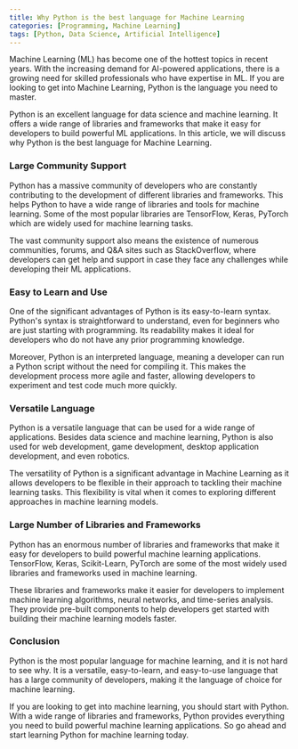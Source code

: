 ```yaml
---
title: Why Python is the best language for Machine Learning
categories: [Programming, Machine Learning]
tags: [Python, Data Science, Artificial Intelligence]
---
```


Machine Learning (ML) has become one of the hottest topics in recent years. With the increasing demand for AI-powered applications, there is a growing need for skilled professionals who have expertise in ML. If you are looking to get into Machine Learning, Python is the language you need to master.

Python is an excellent language for data science and machine learning. It offers a wide range of libraries and frameworks that make it easy for developers to build powerful ML applications. In this article, we will discuss why Python is the best language for Machine Learning.

### Large Community Support

Python has a massive community of developers who are constantly contributing to the development of different libraries and frameworks. This helps Python to have a wide range of libraries and tools for machine learning. Some of the most popular libraries are TensorFlow, Keras, PyTorch which are widely used for machine learning tasks.

The vast community support also means the existence of numerous communities, forums, and Q&A sites such as StackOverflow, where developers can get help and support in case they face any challenges while developing their ML applications.

### Easy to Learn and Use

One of the significant advantages of Python is its easy-to-learn syntax. Python's syntax is straightforward to understand, even for beginners who are just starting with programming. Its readability makes it ideal for developers who do not have any prior programming knowledge.

Moreover, Python is an interpreted language, meaning a developer can run a Python script without the need for compiling it. This makes the development process more agile and faster, allowing developers to experiment and test code much more quickly.

### Versatile Language

Python is a versatile language that can be used for a wide range of applications. Besides data science and machine learning, Python is also used for web development, game development, desktop application development, and even robotics.

The versatility of Python is a significant advantage in Machine Learning as it allows developers to be flexible in their approach to tackling their machine learning tasks. This flexibility is vital when it comes to exploring different approaches in machine learning models.

### Large Number of Libraries and Frameworks

Python has an enormous number of libraries and frameworks that make it easy for developers to build powerful machine learning applications. TensorFlow, Keras, Scikit-Learn, PyTorch are some of the most widely used libraries and frameworks used in machine learning.

These libraries and frameworks make it easier for developers to implement machine learning algorithms, neural networks, and time-series analysis. They provide pre-built components to help developers get started with building their machine learning models faster.

### Conclusion

Python is the most popular language for machine learning, and it is not hard to see why. It is a versatile, easy-to-learn, and easy-to-use language that has a large community of developers, making it the language of choice for machine learning.

If you are looking to get into machine learning, you should start with Python. With a wide range of libraries and frameworks, Python provides everything you need to build powerful machine learning applications. So go ahead and start learning Python for machine learning today.